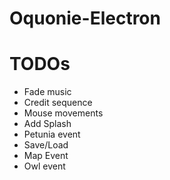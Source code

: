 # Oquonie-Electron

# TODOs

- Fade music
- Credit sequence
- Mouse movements
- Add Splash
- Petunia event
- Save/Load
- Map Event
- Owl event
